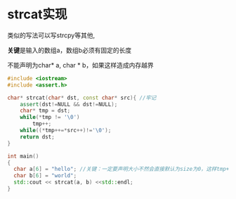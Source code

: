 # strcat实现

类似的写法可以写strcpy等其他,

**关键**是输入的数组a，数组b必须有固定的长度

不能声明为char\* a, char \* b，如果这样造成内存越界

```cpp
#include <iostream>
#include <assert.h>

char* strcat(char* dst, const char* src){ //牢记
    assert(dst!=NULL && dst!=NULL);
    char* tmp = dst;
    while(*tmp != '\0')
        tmp++;
    while((*tmp++=*src++)!='\0');
    return dst;
}

int main()
{
  char a[6] = "hello"; //关键：一定要声明大小不然会直接默认为size为0，这样tmp++就会数组越界，而且尺寸必须要多一位
  char b[6] = "world";
  std::cout << strcat(a, b) <<std::endl;
}
```

